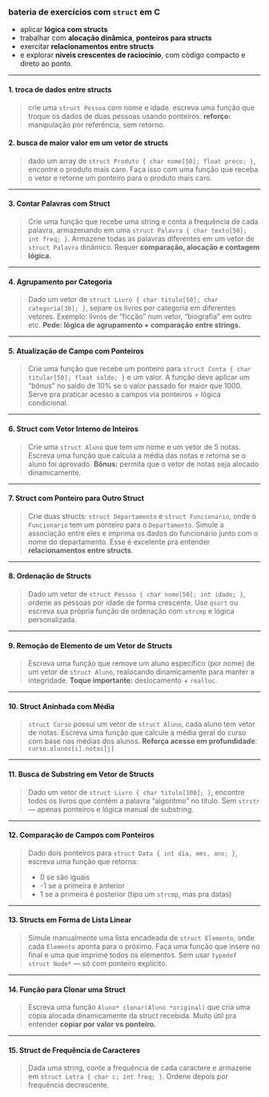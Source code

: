 ### **bateria de exercícios com `struct` em C**

* aplicar **lógica com structs**
* trabalhar com **alocação dinâmica**, **ponteiros para structs**
* exercitar **relacionamentos entre structs**
* e explorar **níveis crescentes de raciocínio**, com código compacto e direto ao ponto.

---

#### 1. **troca de dados entre structs**
> crie uma `struct Pessoa` com nome e idade.
> escreva uma função que troque os dados de duas pessoas usando ponteiros.
> **reforço:** manipulação por referência, sem retorno.

#### 2. **busca de maior valor em um vetor de structs**
> dado um array de `struct Produto { char nome[50]; float preco; }`, encontre o produto mais caro.
> Faça isso com uma função que receba o vetor e retorne um ponteiro para o produto mais caro.

---

#### 3. **Contar Palavras com Struct**

> Crie uma função que recebe uma string e conta a frequência de cada palavra, armazenando em uma `struct Palavra { char texto[50]; int freq; }`.
> Armazene todas as palavras diferentes em um vetor de `struct Palavra` dinâmico.
> Requer **comparação, alocação e contagem lógica.**

---

#### 4. **Agrupamento por Categoria**

> Dado um vetor de `struct Livro { char titulo[50]; char categoria[30]; }`, separe os livros por categoria em diferentes vetores.
> Exemplo: livros de “ficção” num vetor, “biografia” em outro etc.
> **Pede: lógica de agrupamento + comparação entre strings.**

---

#### 5. **Atualização de Campo com Ponteiros**

> Crie uma função que recebe um ponteiro para `struct Conta { char titular[50]; float saldo; }` e um valor.
> A função deve aplicar um “bônus” no saldo de 10% se o valor passado for maior que 1000.
> Serve pra praticar acesso a campos via ponteiros + lógica condicional.

---

#### 6. **Struct com Vetor Interno de Inteiros**

> Crie uma `struct Aluno` que tem um nome e um vetor de 5 notas.
> Escreva uma função que calcula a média das notas e retorna se o aluno foi aprovado.
> **Bônus:** permita que o vetor de notas seja alocado dinamicamente.

---

#### 7. **Struct com Ponteiro para Outro Struct**

> Crie duas structs: `struct Departamento` e `struct Funcionario`, onde o `Funcionario` tem um ponteiro para o `Departamento`.
> Simule a associação entre eles e imprima os dados do funcionário junto com o nome do departamento.
> Esse é excelente pra entender **relacionamentos entre structs**.

---

#### 8. **Ordenação de Structs**

> Dado um vetor de `struct Pessoa { char nome[50]; int idade; }`, ordene as pessoas por idade de forma crescente.
> Use `qsort` ou escreva sua própria função de ordenação com `strcmp` e lógica personalizada.

---

#### 9. **Remoção de Elemento de um Vetor de Structs**

> Escreva uma função que remove um aluno específico (por nome) de um vetor de `struct Aluno`, realocando dinamicamente para manter a integridade.
> **Toque importante:** deslocamento + `realloc`.

---

#### 10. **Struct Aninhada com Média**

> `struct Curso` possui um vetor de `struct Aluno`, cada aluno tem vetor de notas.
> Escreva uma função que calcule a média geral do curso com base nas médias dos alunos.
> **Reforça acesso em profundidade**: `curso.alunos[i].notas[j]`

---

#### 11. **Busca de Substring em Vetor de Structs**

> Dado um vetor de `struct Livro { char titulo[100]; }`, encontre todos os livros que contêm a palavra “algoritmo” no título.
> Sem `strstr` — apenas ponteiros e lógica manual de substring.

---

#### 12. **Comparação de Campos com Ponteiros**

> Dado dois ponteiros para `struct Data { int dia, mes, ano; }`, escreva uma função que retorna:
>
> * 0 se são iguais
> * -1 se a primeira é anterior
> * 1 se a primeira é posterior
>   (tipo um `strcmp`, mas pra datas)

---

#### 13. **Structs em Forma de Lista Linear**

> Simule manualmente uma lista encadeada de `struct Elemento`, onde cada `Elemento` aponta para o próximo.
> Faça uma função que insere no final e uma que imprime todos os elementos.
> Sem usar `typedef struct Node*` — só com ponteiro explícito.

---

#### 14. **Função para Clonar uma Struct**

> Escreva uma função `Aluno* clonar(Aluno *original)` que cria uma cópia alocada dinamicamente da struct recebida.
> Muito útil pra entender **copiar por valor vs ponteiro.**

---

#### 15. **Struct de Frequência de Caracteres**

> Dada uma string, conte a frequência de cada caractere e armazene em `struct Letra { char c; int freq; }`.
> Ordene depois por frequência decrescente.


